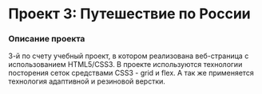# Проект 3: Путешествие по России

### Описание проекта

3-й по счету учебный проект, в котором реализована веб-страница с использованием HTML5/CSS3.
В проекте используются технологии посторения сеток средствами CSS3 - grid и flex.
А так же применяется технология адаптивной и резиновой верстки.

